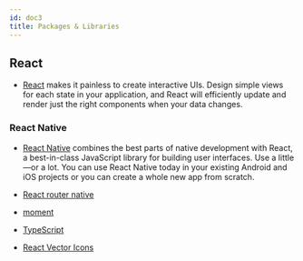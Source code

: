 ```yaml
---
id: doc3
title: Packages & Libraries
---
```


## React

* [React](https://www.npmjs.com/package/react)
 makes it painless to create interactive UIs. Design simple views for each state in your application, and React will efficiently update and render just the right components when your data changes.

### React Native

* [React Native](https://www.npmjs.com/package/react-native)
 combines the best parts of native development with React, a best-in-class JavaScript library for building user interfaces.
 Use a little—or a lot. You can use React Native today in your existing Android and iOS projects or you can create a whole new app from scratch.

* [React router native](https://www.npmjs.com/package/react-router-native)
* [moment](https://www.npmjs.com/package/moment)
* [TypeScript](https://www.npmjs.com/package/typescript)
* [React Vector Icons](https://www.npmjs.com/package/react-native-vector-icons)
